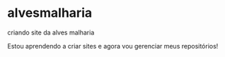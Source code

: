 # alvesmalharia
 criando site da alves malharia

Estou aprendendo a criar sites e agora vou gerenciar meus repositórios!